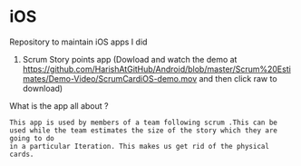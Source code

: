 iOS
===

Repository to maintain iOS apps I did

1) Scrum Story points app (Dowload and watch the demo at https://github.com/HarishAtGitHub/Android/blob/master/Scrum%20Estimates/Demo-Video/ScrumCardiOS-demo.mov and then click raw to download)

What is the app all about ?

    This app is used by members of a team following scrum .This can be used while the team estimates the size of the story which they are going to do
    in a particular Iteration. This makes us get rid of the physical cards.
    
    

